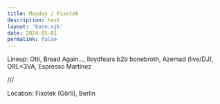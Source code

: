 ```yaml
---
title: Mayday / Fixotek
description: test
layout: 'base.njk'
date: 2024-05-01
permalink: false
---
```


Lineup: Otti, Bread Again..., lloydfears b2b bonebroth, Azemad (live/DJ), ORL<3VA, Espresso Martínez

///

Location: Fixotek (Görli), Berlin
